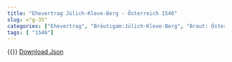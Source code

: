 ```yaml
---
title: "Ehevertrag Jülich-Kleve-Berg - Österreich 1546"
slug: ="g-35"
categories: ["Ehevertrag", "Bräutigam:Jülich-Kleve-Berg", "Braut: Österreich", "Eheschließung vollzogen?:Ja", "verschiedenkonfessionelle Ehe?:Nein", "Dynastie Bräutigam:Mark", "Akteur Bräutigam:Mark", "Akteur Braut:Habsburg (Österreich)", "Textbezug?:nein", "Ständisch?:nein", "Ratifikation?:nein", "Sonstiges?:ja", "Bräutigam:Jülich-Kleve-Berg", "Braut: Österreich"]
tags: [ "1546"]
---
```

<!--more-->
{{<v107>}}
[Download Json](/vertraege/vertrag-35.json)